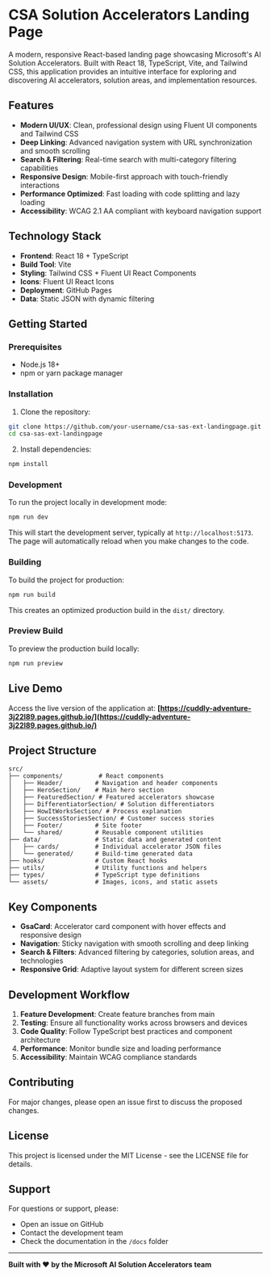 # CSA Solution Accelerators Landing Page

A modern, responsive React-based landing page showcasing Microsoft's AI Solution Accelerators. Built with React 18, TypeScript, Vite, and Tailwind CSS, this application provides an intuitive interface for exploring and discovering AI accelerators, solution areas, and implementation resources.

## Features

- **Modern UI/UX**: Clean, professional design using Fluent UI components and Tailwind CSS
- **Deep Linking**: Advanced navigation system with URL synchronization and smooth scrolling
- **Search & Filtering**: Real-time search with multi-category filtering capabilities
- **Responsive Design**: Mobile-first approach with touch-friendly interactions
- **Performance Optimized**: Fast loading with code splitting and lazy loading
- **Accessibility**: WCAG 2.1 AA compliant with keyboard navigation support

## Technology Stack

- **Frontend**: React 18 + TypeScript
- **Build Tool**: Vite
- **Styling**: Tailwind CSS + Fluent UI React Components
- **Icons**: Fluent UI React Icons
- **Deployment**: GitHub Pages
- **Data**: Static JSON with dynamic filtering

## Getting Started

### Prerequisites

- Node.js 18+ 
- npm or yarn package manager

### Installation

1. Clone the repository:
```bash
git clone https://github.com/your-username/csa-sas-ext-landingpage.git
cd csa-sas-ext-landingpage
```

2. Install dependencies:
```bash
npm install
```

### Development

To run the project locally in development mode:

```bash
npm run dev
```

This will start the development server, typically at `http://localhost:5173`. The page will automatically reload when you make changes to the code.

### Building

To build the project for production:

```bash
npm run build
```

This creates an optimized production build in the `dist/` directory.

### Preview Build

To preview the production build locally:

```bash
npm run preview
```

## Live Demo

Access the live version of the application at:
**[https://cuddly-adventure-3j22l89.pages.github.io/](https://cuddly-adventure-3j22l89.pages.github.io/)**

## Project Structure

```
src/
├── components/          # React components
│   ├── Header/         # Navigation and header components
│   ├── HeroSection/    # Main hero section
│   ├── FeaturedSection/ # Featured accelerators showcase
│   ├── DifferentiatorSection/ # Solution differentiators
│   ├── HowItWorksSection/ # Process explanation
│   ├── SuccessStoriesSection/ # Customer success stories
│   ├── Footer/         # Site footer
│   └── shared/         # Reusable component utilities
├── data/               # Static data and generated content
│   ├── cards/          # Individual accelerator JSON files
│   └── generated/      # Build-time generated data
├── hooks/              # Custom React hooks
├── utils/              # Utility functions and helpers
├── types/              # TypeScript type definitions
└── assets/             # Images, icons, and static assets
```

## Key Components

- **GsaCard**: Accelerator card component with hover effects and responsive design
- **Navigation**: Sticky navigation with smooth scrolling and deep linking
- **Search & Filters**: Advanced filtering by categories, solution areas, and technologies
- **Responsive Grid**: Adaptive layout system for different screen sizes

## Development Workflow

1. **Feature Development**: Create feature branches from main
2. **Testing**: Ensure all functionality works across browsers and devices
3. **Code Quality**: Follow TypeScript best practices and component architecture
4. **Performance**: Monitor bundle size and loading performance
5. **Accessibility**: Maintain WCAG compliance standards

## Contributing



For major changes, please open an issue first to discuss the proposed changes.

## License

This project is licensed under the MIT License - see the LICENSE file for details.

## Support

For questions or support, please:
- Open an issue on GitHub
- Contact the development team
- Check the documentation in the `/docs` folder

---

**Built with ❤️ by the Microsoft AI Solution Accelerators team**
